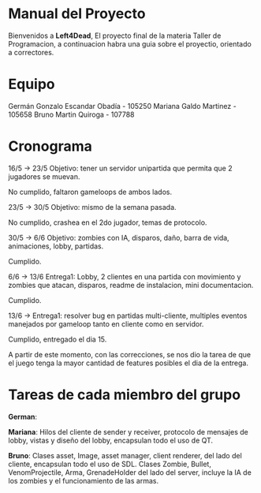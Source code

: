 ﻿# Manual del Proyecto

Bienvenidos a **Left4Dead**, El proyecto final de la materia Taller de Programacion, a continuacion habra una guia sobre el proyectio, orientado a correctores.

# Equipo
Germán Gonzalo Escandar Obadía - 105250
Mariana Galdo Martinez - 105658
Bruno Martin Quiroga - 107788

# Cronograma
16/5 -> 23/5 Objetivo: tener un servidor unipartida que permita que 2 jugadores se muevan.

No cumplido, faltaron gameloops de ambos lados.

23/5 -> 30/5 Objetivo: mismo de la semana pasada.

No cumplido, crashea en el 2do jugador, temas de protocolo.

30/5 -> 6/6 Objetivo: zombies con IA, disparos, daño, barra de vida, animaciones, lobby, partidas.

Cumplido.

6/6 -> 13/6 Entrega1: Lobby, 2 clientes en una partida con movimiento y zombies que atacan, disparos, readme de instalacion, mini documentacion.

Cumplido.

13/6 -> Entrega1: resolver bug en partidas multi-cliente, multiples eventos manejados por gameloop tanto en cliente como en servidor.

Cumplido, entregado el dia 15.

A partir de este momento, con las correcciones, se nos dio la tarea de que el juego tenga la mayor cantidad de features posibles el dia de la entrega.


# Tareas de cada miembro del grupo

**German**:

**Mariana**: Hilos del cliente de sender y receiver, protocolo de mensajes de lobby, vistas y diseño del lobby, encapsulan todo el uso de QT.

**Bruno**: Clases asset, Image, asset manager, client renderer, del lado del cliente, encapsulan todo el uso de SDL. Clases Zombie, Bullet, VenomProjectile, Arma, GrenadeHolder del lado del server, incluye la IA de los zombies y el funcionamiento de las armas.



